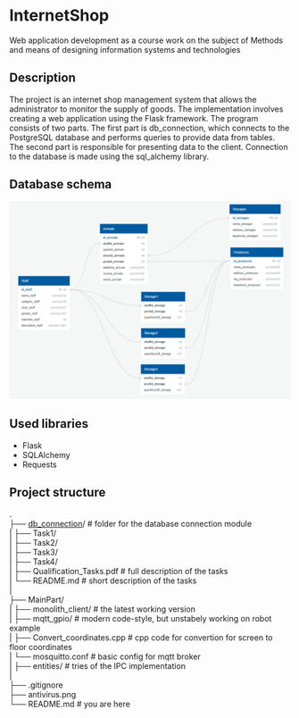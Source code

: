 # InternetShop

Web application development as a course work on the subject of Methods and means of designing information systems and technologies

## Description

The project is an internet shop management system that allows the administrator to monitor the supply of goods. The implementation involves creating a web application using the Flask framework. The program consists of two parts. The first part is db_connection, which connects to the PostgreSQL database and performs queries to provide data from tables. The second part is responsible for presenting data to the client. Connection to the database is made using the sql_alchemy library.


## Database schema

![database_schema](misc/images/database_schema.png)


## Used libraries

- Flask
- SQLAlchemy
- Requests

## Project structure
.  
├── [db_connection](https://github.com/filka657/InternetShop/tree/develop/db_connection)/                      # folder for the database connection module  
|    ├── Task1/  
|    ├── Task2/  
|    ├── Task3/  
|    ├── Task4/  
|    ├── Qualification_Tasks.pdf        # full description of the tasks  
|    └── README.md                      # short description of the tasks  
|  
├── MainPart/  
|    ├── monolith_client/               # the latest working version  
|    ├── mqtt_gpio/                     # modern code-style, but unstabely working on robot example  
|    ├── Convert_coordinates.cpp        # cpp code for convertion for screen to floor coordinates  
|    └── mosquitto.conf                 # basic config for mqtt broker  
|
├── entities/                           # tries of the IPC implementation  
|  
├── .gitignore  
├── antivirus.png  
└── README.md                           # you are here  
